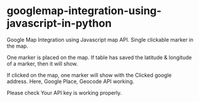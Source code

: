 # googlemap-integration-using-javascript-in-python
Google Map Integration using Javascript map API. Single clickable marker in the map.

One marker is placed on the map.
If table has saved the latitude & longitude of a marker, then it will show.

If clicked on the map, one marker will show with the Clicked google address.
Here, Google Place, Geocode API working.

Please check Your API key is working properly.
